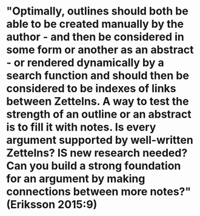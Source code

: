 # "Optimally, outlines should both be able to be created manually by the author - and then be considered in some form or another as an abstract - or rendered dynamically by a search function and should then be considered to be indexes of links between Zettelns. A way to test the strength of an outline or an abstract is to fill it with notes. Is every argument supported by well-written Zettelns? IS new research needed? Can you build a strong foundation for an argument by making connections between more notes?" (Eriksson 2015:9)